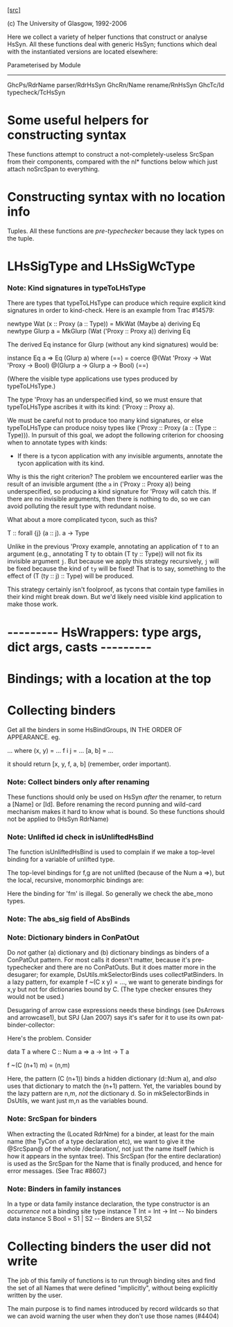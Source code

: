 [[src]](https://github.com/ghc/ghc/tree/master/compiler/hsSyn/HsUtils.hs)

(c) The University of Glasgow, 1992-2006


Here we collect a variety of helper functions that construct or
analyse HsSyn.  All these functions deal with generic HsSyn; functions
which deal with the instantiated versions are located elsewhere:

   Parameterised by          Module
   ----------------          -------------
   GhcPs/RdrName             parser/RdrHsSyn
   GhcRn/Name                rename/RnHsSyn
   GhcTc/Id                  typecheck/TcHsSyn


# Some useful helpers for constructing syntax


These functions attempt to construct a not-completely-useless SrcSpan
from their components, compared with the nl* functions below which
just attach noSrcSpan to everything.


# Constructing syntax with no location info



Tuples.  All these functions are *pre-typechecker* because they lack
types on the tuple.


# LHsSigType and LHsSigWcType


### Note: Kind signatures in typeToLHsType

There are types that typeToLHsType can produce which require explicit kind
signatures in order to kind-check. Here is an example from Trac #14579:

  newtype Wat (x :: Proxy (a :: Type)) = MkWat (Maybe a) deriving Eq
  newtype Glurp a = MkGlurp (Wat ('Proxy :: Proxy a)) deriving Eq

The derived Eq instance for Glurp (without any kind signatures) would be:

  instance Eq a => Eq (Glurp a) where
    (==) = coerce @(Wat 'Proxy -> Wat 'Proxy -> Bool)
                  @(Glurp a    -> Glurp a    -> Bool)
                  (==)

(Where the visible type applications use types produced by typeToLHsType.)

The type 'Proxy has an underspecified kind, so we must ensure that
typeToLHsType ascribes it with its kind: ('Proxy :: Proxy a).

We must be careful not to produce too many kind signatures, or else
typeToLHsType can produce noisy types like
('Proxy :: Proxy (a :: (Type :: Type))). In pursuit of this goal, we adopt the
following criterion for choosing when to annotate types with kinds:

* If there is a tycon application with any invisible arguments, annotate
  the tycon application with its kind.

Why is this the right criterion? The problem we encountered earlier was the
result of an invisible argument (the `a` in ('Proxy :: Proxy a)) being
underspecified, so producing a kind signature for 'Proxy will catch this.
If there are no invisible arguments, then there is nothing to do, so we can
avoid polluting the result type with redundant noise.

What about a more complicated tycon, such as this?

  T :: forall {j} (a :: j). a -> Type

Unlike in the previous 'Proxy example, annotating an application of `T` to an
argument (e.g., annotating T ty to obtain (T ty :: Type)) will not fix
its invisible argument `j`. But because we apply this strategy recursively,
`j` will be fixed because the kind of `ty` will be fixed! That is to say,
something to the effect of (T (ty :: j) :: Type) will be produced.

This strategy certainly isn't foolproof, as tycons that contain type families
in their kind might break down. But we'd likely need visible kind application
to make those work.


# --------- HsWrappers: type args, dict args, casts ---------


# Bindings; with a location at the top


# Collecting binders


Get all the binders in some HsBindGroups, IN THE ORDER OF APPEARANCE. eg.

...
where
  (x, y) = ...
  f i j  = ...
  [a, b] = ...

it should return [x, y, f, a, b] (remember, order important).

### Note: Collect binders only after renaming

These functions should only be used on HsSyn *after* the renamer,
to return a [Name] or [Id].  Before renaming the record punning
and wild-card mechanism makes it hard to know what is bound.
So these functions should not be applied to (HsSyn RdrName)

### Note: Unlifted id check in isUnliftedHsBind

The function isUnliftedHsBind is used to complain if we make a top-level
binding for a variable of unlifted type.

The top-level bindings for f,g are not unlifted (because of the Num a =>),
but the local, recursive, monomorphic bindings are:

Here the binding for 'fm' is illegal.  So generally we check the abe_mono types.

### Note: The abs_sig field of AbsBinds

### Note: Dictionary binders in ConPatOut

Do *not* gather (a) dictionary and (b) dictionary bindings as binders
of a ConPatOut pattern.  For most calls it doesn't matter, because
it's pre-typechecker and there are no ConPatOuts.  But it does matter
more in the desugarer; for example, DsUtils.mkSelectorBinds uses
collectPatBinders.  In a lazy pattern, for example f ~(C x y) = ...,
we want to generate bindings for x,y but not for dictionaries bound by
C.  (The type checker ensures they would not be used.)

Desugaring of arrow case expressions needs these bindings (see DsArrows
and arrowcase1), but SPJ (Jan 2007) says it's safer for it to use its
own pat-binder-collector:

Here's the problem.  Consider

data T a where
   C :: Num a => a -> Int -> T a

f ~(C (n+1) m) = (n,m)

Here, the pattern (C (n+1)) binds a hidden dictionary (d::Num a),
and *also* uses that dictionary to match the (n+1) pattern.  Yet, the
variables bound by the lazy pattern are n,m, *not* the dictionary d.
So in mkSelectorBinds in DsUtils, we want just m,n as the variables bound.




### Note: SrcSpan for binders

When extracting the (Located RdrNme) for a binder, at least for the
main name (the TyCon of a type declaration etc), we want to give it
the @SrcSpan@ of the whole /declaration/, not just the name itself
(which is how it appears in the syntax tree).  This SrcSpan (for the
entire declaration) is used as the SrcSpan for the Name that is
finally produced, and hence for error messages.  (See Trac #8607.)

### Note: Binders in family instances

In a type or data family instance declaration, the type
constructor is an *occurrence* not a binding site
    type instance T Int = Int -> Int   -- No binders
    data instance S Bool = S1 | S2     -- Binders are S1,S2

# Collecting binders the user did not write


The job of this family of functions is to run through binding sites and find the set of all Names
that were defined "implicitly", without being explicitly written by the user.

The main purpose is to find names introduced by record wildcards so that we can avoid
warning the user when they don't use those names (#4404)

